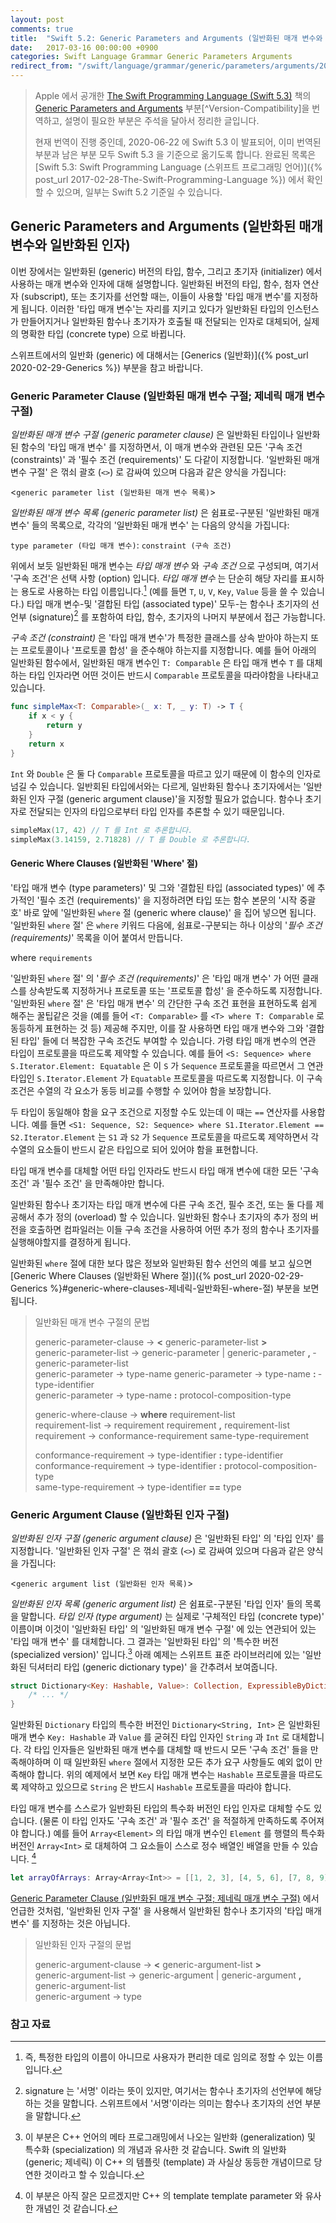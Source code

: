 ```yaml
---
layout: post
comments: true
title:  "Swift 5.2: Generic Parameters and Arguments (일반화된 매개 변수와 일반화된 인자)"
date:   2017-03-16 00:00:00 +0900
categories: Swift Language Grammar Generic Parameters Arguments
redirect_from: "/swift/language/grammar/generic/parameters/arguments/2017/03/15/Generic-Parameters-and-Arguments.html"
---
```


> Apple 에서 공개한 [The Swift Programming Language (Swift 5.3)](https://docs.swift.org/swift-book/) 책의 [Generic Parameters and Arguments](https://docs.swift.org/swift-book/ReferenceManual/GenericParametersAndArguments.html) 부분[^Version-Compatibility]을 번역하고, 설명이 필요한 부분은 주석을 달아서 정리한 글입니다.
>
> 현재 번역이 진행 중인데, 2020-06-22 에 Swift 5.3 이 발표되어, 이미 번역된 부분과 남은 부분 모두 Swift 5.3 을 기준으로 옮기도록 합니다. 완료된 목록은 [Swift 5.3: Swift Programming Language (스위프트 프로그래밍 언어)]({% post_url 2017-02-28-The-Swift-Programming-Language %}) 에서 확인할 수 있으며, 일부는 Swift 5.2 기준일 수 있습니다.

## Generic Parameters and Arguments (일반화된 매개 변수와 일반화된 인자)

이번 장에서는 일반화된 (generic) 버전의 타입, 함수, 그리고 초기자 (initializer) 에서 사용하는 매개 변수와 인자에 대해 설명합니다. 일반화된 버전의 타입, 함수, 첨자 연산자 (subscript), 또는 초기자를 선언할 때는, 이들이 사용할 '타입 매개 변수'를 지정하게 됩니다. 이러한 '타입 매개 변수'는 자리를 지키고 있다가 일반화된 타입의 인스턴스가 만들어지거나 일반화된 함수나 초기자가 호출될 때 전달되는 인자로 대체되어, 실제의 명확한 타입 (concrete type) 으로 바뀝니다.

스위프트에서의 일반화 (generic) 에 대해서는 [Generics (일반화)]({% post_url 2020-02-29-Generics %}) 부분을 참고 바랍니다.

### Generic Parameter Clause (일반화된 매개 변수 구절; 제네릭 매개 변수 구절)

_일반화된 매개 변수 구절 (generic parameter clause)_ 은 일반화된 타입이나 일반화된 함수의 '타입 매개 변수' 를 지정하면서, 이 매개 변수와 관련된 모든 '구속 조건 (constraints)' 과 '필수 조건 (requirements)' 도 다같이 지정합니다. '일반화된 매개 변수 구절' 은 꺾쇠 괄호 (`<>`) 로 감싸여 있으며 다음과 같은 양식을 가집니다:

<`generic parameter list (일반화된 매개 변수 목록)`>

_일반화된 매개 변수 목록 (generic parameter list)_ 은 쉼표로-구분된 '일반화된 매개 변수' 들의 목록으로, 각각의 '일반화된 매개 변수' 는 다음의 양식을 가집니다:

`type parameter (타입 매개 변수)`: `constraint (구속 조건)`

위에서 보듯 일반화된 매개 변수는 _타입 매개 변수_ 와 _구속 조건_ 으로 구성되며, 여기서 '구속 조건'은 선택 사항 (option) 입니다. _타입 매개 변수_ 는 단순히 해당 자리를 표시하는 용도로 사용하는 타입 이름입니다.[^placeholder] (예를 들면 `T`, `U`, `V`, `Key`, `Value` 등을 쓸 수 있습니다.) 타입 매개 변수-및 '결합된 타입 (associated type)' 모두-는 함수나 초기자의 선언부 (signature)[^signature] 를 포함하여 타입, 함수, 초기자의 나머지 부분에서 접근 가능합니다.

_구속 조건 (constraint)_ 은 '타입 매개 변수'가 특정한 클래스를 상속 받아야 하는지 또는 프로토콜이나 '프로토콜 합성' 을 준수해야 하는지를 지정합니다. 예를 들어 아래의 일반화된 함수에서, 일반화된 매개 변수인 `T: Comparable` 은 타입 매개 변수 `T` 를 대체하는 타입 인자라면 어떤 것이든 반드시 `Comparable` 프로토콜을 따라야함을 나타내고 있습니다.

```swift
func simpleMax<T: Comparable>(_ x: T, _ y: T) -> T {
    if x < y {
        return y
    }
    return x
}
```

`Int` 와 `Double` 은 둘 다 `Comparable` 프로토콜을 따르고 있기 때문에 이 함수의 인자로 넘길 수 있습니다. 일반회된 타입에서와는 다르게, 일반화된 함수나 초기자에서는 '일반화된 인자 구절 (generic argument clause)'을 지정할 필요가 없습니다. 함수나 초기자로 전달되는 인자의 타입으로부터 타입 인자를 추론할 수 있기 때문입니다.

```swift
simpleMax(17, 42) // T 를 Int 로 추론합니다.
simpleMax(3.14159, 2.71828) // T 를 Double 로 추론합니다.
```

#### Generic Where Clauses (일반화된 'Where' 절)

'타입 매개 변수 (type parameters)' 및 그와 '결합된 타입 (associated types)' 에 추가적인 '필수 조건 (requirements)' 을 지정하려면 타입 또는 함수 본문의 '시작 중괄호' 바로 앞에 '일반화된 `where` 절 (generic where clause)' 을 집어 넣으면 됩니다. '일반화된 `where` 절' 은 `where` 키워드 다음에, 쉼표로-구분되는 하나 이상의 '_필수 조건 (requirements)_' 목록을 이어 붙여서 만듭니다.

where `requirements`

'일반화된 `where` 절' 의 '_필수 조건 (requirements)_' 은 '타입 매개 변수' 가 어떤 클래스를 상속받도록 지정하거나 프로토콜 또는 '프로토콜 합성' 을 준수하도록 지정합니다. '일반화된 `where` 절' 은 '타입 매개 변수' 의 간단한 구속 조건 표현을 표현하도록 쉽게 해주는 꿀팁같은 것을 (예를 들어 `<T: Comparable>` 를 `<T> where T: Comparable` 로 동등하게 표현하는 것 등) 제공해 주지만, 이를 잘 사용하면 타입 매개 변수와 그와 '결합된 타입' 들에 더 복잡한 구속 조건도 부여할 수 있습니다. 가령 타입 매개 변수의 연관 타입이 프로토콜을 따르도록 제약할 수 있습니다. 예를 들어 `<S: Sequence> where S.Iterator.Element: Equatable` 은 이 `S` 가 `Sequence` 프로토콜을 따르면서 그 연관 타입인 `S.Iterator.Element` 가 `Equatable` 프로토콜을 따르도록 지정합니다. 이 구속 조건은 수열의 각 요소가 동등 비교를 수행할 수 있어야 함을 보장합니다.

두 타입이 동일해야 함을 요구 조건으로 지정할 수도 있는데 이 때는 `==` 연산자를 사용합니다. 예를 들면 `<S1: Sequence, S2: Sequence> where S1.Iterator.Element == S2.Iterator.Element` 는 `S1` 과 `S2` 가 `Sequence` 프로토콜을 따르도록 제약하면서 각 수열의 요소들이 반드시 같은 타입으로 되어 있어야 함을 표현합니다.

타입 매개 변수를 대체할 어떤 타입 인자라도 반드시 타입 매개 변수에 대한 모든 '구속 조건' 과 '필수 조건' 을 만족해야만 합니다.

일반화된 함수나 초기자는 타입 매개 변수에 다른 구속 조건, 필수 조건, 또는 둘 다를 제공해서 추가 정의 (overload) 할 수 있습니다. 일반화된 함수나 초기자의 추가 정의 버전을 호출하면 컴파일러는 이들 구속 조건을 사용하여 어떤 추가 정의 함수나 초기자를 실행해야할지를 결정하게 됩니다.

일반화된 `where` 절에 대한 보다 많은 정보와 일반화된 함수 선언의 예를 보고 싶으면 [Generic Where Clauses (일반화된 Where 절)]({% post_url 2020-02-29-Generics %}#generic-where-clauses-제네릭-일반화된-where-절) 부분을 보면 됩니다.

> 일반화된 매개 변수 구절의 문법
>
> generic-parameter-clause → **<­** generic-parameter-list ­**>**  
> generic-parameter-list → generic-parameter­ \| generic-parameter **,** ­generic-parameter-list­  
> generic-parameter → type-name­
> generic-parameter → type-name­ **:** ­type-identifier­  
> generic-parameter → type-name­ **:** ­protocol-composition-type
>
> generic-where-clause → **where** ­requirement-list­  
> requirement-list → requirement­  requirement­ **,** ­requirement-list  
> requirement → conformance-requirement­  same-type-requirement  
>
> conformance-requirement → type-identifier­ **:** ­type-identifier  
> conformance-requirement → type-identifier­ **:** ­protocol-composition-type  
> same-type-requirement → type-identifier­ **==­** type­

### Generic Argument Clause (일반화된 인자 구절)

_일반화된 인자 구절 (generic argument clause)_ 은 '일반화된 타입' 의 '타입 인자' 를 지정합니다. '일반화된 인자 구절' 은 꺾쇠 괄호 (`<>`) 로 감싸여 있으며 다음과 같은 양식을 가집니다:

<`generic argument list (일반화된 인자 목록)`>

_일반화된 인자 목록 (generic argument list)_ 은 쉼표로-구분된 '타입 인자' 들의 목록을 말합니다. _타입 인자 (type argument)_ 는 실제로 '구체적인 타입 (concrete type)' 이름이며 이것이 '일반화된 타입' 의 '일반화된 매개 변수 구절' 에 있는 연관되어 있는 '타입 매개 변수' 를 대체합니다. 그 결과는 '일반화된 타입' 의 '특수한 버전 (specialized version)' 입니다.[^specialized-version] 아래 예제는 스위프트 표준 라이브러리에 있는 '일반화된 딕셔터리 타입 (generic dictionary type)' 을 간추려서 보여줍니다.

```swift
struct Dictionary<Key: Hashable, Value>: Collection, ExpressibleByDictionaryLiteral {
    /* ... */
}
```

일반화된 `Dictionary` 타입의 특수한 버전인 `Dictionary<String, Int>` 은 일반화된 매개 변수 `Key: Hashable` 과 `Value` 를 굳혀진 타입 인자인 `String` 과 `Int` 로 대체합니다. 각 타입 인자들은 일반화된 매개 변수를 대체할 때 반드시 모든 '구속 조건' 들을 만족해야하며 이 때 일반화된 `where` 절에서 지정한 모든 추가 요구 사항들도 예외 없이 만족해야 합니다. 위의 예제에서 보면 `Key` 타입 매개 변수는 `Hashable` 프로토콜을 따르도록 제약하고 있으므로 `String` 은 반드시 `Hashable` 프로토콜을 따라야 합니다.

타입 매개 변수를 스스로가 일반화된 타입의 특수화 버전인 타입 인자로 대체할 수도 있습니다. (물론 이 타입 인자도 '구속 조건' 과 '필수 조건' 을 적절하게 만족하도록 주어져야 합니다.) 예를 들어 `Array<Element>` 의 타입 매개 변수인 `Element` 를 행렬의 특수화 버전인 `Array<Int>` 로 대체하여 그 요소들이 스스로 정수 배열인 배열을 만들 수 있습니다. [^specialized-form]

```swift
let arrayOfArrays: Array<Array<Int>> = [[1, 2, 3], [4, 5, 6], [7, 8, 9]]
```

[Generic Parameter Clause (일반화된 매개 변수 구절; 제네릭 매개 변수 구절)](#generic-parameter-clause-일반화된-매개-변수-구절-제네릭-매개-변수-구절) 에서 언급한 것처럼, '일반화된 인자 구절' 을 사용해서 일반화된 함수나 초기자의 '타입 매개 변수' 를 지정하는 것은 아닙니다.

> 일반화된 인자 구절의 문법
>
> generic-argument-clause → **<­** generic-argument-list ­**>­**  
> generic-argument-list → generic-argument­ \| generic-argument **,** generic-argument-list­  
> generic-argument → type­

### 참고 자료

[^GPandA]: 원문은 [Generic Parameters and Arguments](https://docs.swift.org/swift-book/ReferenceManual/GenericParametersAndArguments.html) 에서 확인할 수 있습니다.

[^placeholder]: 즉, 특정한 타입의 이름이 아니므로 사용자가 편리한 데로 임의로 정할 수 있는 이름입니다.

[^signature]: signature 는 '서명' 이라는 뜻이 있지만, 여기서는 함수나 초기자의 선언부에 해당하는 것을 말합니다. 스위프트에서 '서명'이라는 의미는 함수나 초기자의 선언 부분을 말합니다.

[^specialized-version]: 이 부분은 C++ 언어의 메타 프로그래밍에서 나오는 일반화 (generalization) 및 특수화 (specialization) 의 개념과 유사한 것 같습니다. Swift 의 일반화 (generic; 제네릭) 이 C++ 의 템플릿 (template) 과 사실상 동등한 개념이므로 당연한 것이라고 할 수 있습니다.

[^specialized-form]: 이 부분은 아직 잘은 모르겠지만 C++ 의 template template parameter 와 유사한 개념인 것 같습니다.
